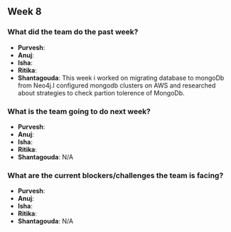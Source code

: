 ## Week 8

### What did the team do the past week?
* **Purvesh**: 
* **Anuj**: 
* **Isha**: 
* **Ritika**: 
* **Shantagouda**: This week i worked on migrating database to mongoDb from Neo4j.I configured mongodb clusters on AWS and researched about strategies to check partion tolerence of MongoDb. 

### What is the team going to do next week?
* **Purvesh**: 
* **Anuj**: 
* **Isha**: 
* **Ritika**: 
* **Shantagouda**: N/A

### What are the current blockers/challenges the team is facing?
* **Purvesh**: 
* **Anuj**: 
* **Isha**: 
* **Ritika**: 
* **Shantagouda**: N/A
